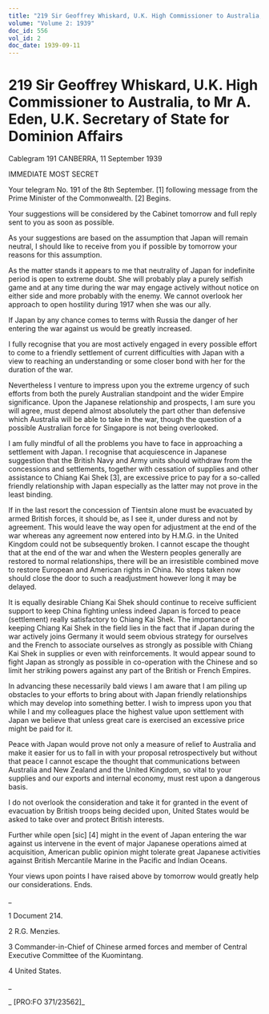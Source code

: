```yaml
---
title: "219 Sir Geoffrey Whiskard, U.K. High Commissioner to Australia, to Mr A. Eden, U.K. Secretary of State for Dominion Affairs"
volume: "Volume 2: 1939"
doc_id: 556
vol_id: 2
doc_date: 1939-09-11
---
```


# 219 Sir Geoffrey Whiskard, U.K. High Commissioner to Australia, to Mr A. Eden, U.K. Secretary of State for Dominion Affairs

Cablegram 191 CANBERRA, 11 September 1939

IMMEDIATE MOST SECRET

Your telegram No. 191 of the 8th September. [1] following message from the Prime Minister of the Commonwealth. [2] Begins.

Your suggestions will be considered by the Cabinet tomorrow and full reply sent to you as soon as possible.

As your suggestions are based on the assumption that Japan will remain neutral, I should like to receive from you if possible by tomorrow your reasons for this assumption.

As the matter stands it appears to me that neutrality of Japan for indefinite period is open to extreme doubt. She will probably play a purely selfish game and at any time during the war may engage actively without notice on either side and more probably with the enemy. We cannot overlook her approach to open hostility during 1917 when she was our ally.

If Japan by any chance comes to terms with Russia the danger of her entering the war against us would be greatly increased.

I fully recognise that you are most actively engaged in every possible effort to come to a friendly settlement of current difficulties with Japan with a view to reaching an understanding or some closer bond with her for the duration of the war.

Nevertheless I venture to impress upon you the extreme urgency of such efforts from both the purely Australian standpoint and the wider Empire significance. Upon the Japanese relationship and prospects, I am sure you will agree, must depend almost absolutely the part other than defensive which Australia will be able to take in the war, though the question of a possible Australian force for Singapore is not being overlooked.

I am fully mindful of all the problems you have to face in approaching a settlement with Japan. I recognise that acquiescence in Japanese suggestion that the British Navy and Army units should withdraw from the concessions and settlements, together with cessation of supplies and other assistance to Chiang Kai Shek [3], are excessive price to pay for a so-called friendly relationship with Japan especially as the latter may not prove in the least binding.

If in the last resort the concession of Tientsin alone must be evacuated by armed British forces, it should be, as I see it, under duress and not by agreement. This would leave the way open for adjustment at the end of the war whereas any agreement now entered into by H.M.G. in the United Kingdom could not be subsequently broken. I cannot escape the thought that at the end of the war and when the Western peoples generally are restored to normal relationships, there will be an irresistible combined move to restore European and American rights in China. No steps taken now should close the door to such a readjustment however long it may be delayed.

It is equally desirable Chiang Kai Shek should continue to receive sufficient support to keep China fighting unless indeed Japan is forced to peace (settlement) really satisfactory to Chiang Kai Shek. The importance of keeping Chiang Kai Shek in the field lies in the fact that if Japan during the war actively joins Germany it would seem obvious strategy for ourselves and the French to associate ourselves as strongly as possible with Chiang Kai Shek in supplies or even with reinforcements. It would appear sound to fight Japan as strongly as possible in co-operation with the Chinese and so limit her striking powers against any part of the British or French Empires.

In advancing these necessarily bald views I am aware that I am piling up obstacles to your efforts to bring about with Japan friendly relationships which may develop into something better. I wish to impress upon you that while I and my colleagues place the highest value upon settlement with Japan we believe that unless great care is exercised an excessive price might be paid for it.

Peace with Japan would prove not only a measure of relief to Australia and make it easier for us to fall in with your proposal retrospectively but without that peace I cannot escape the thought that communications between Australia and New Zealand and the United Kingdom, so vital to your supplies and our exports and internal economy, must rest upon a dangerous basis.

I do not overlook the consideration and take it for granted in the event of evacuation by British troops being decided upon, United States would be asked to take over and protect British interests.

Further while open [sic] [4] might in the event of Japan entering the war against us intervene in the event of major Japanese operations aimed at acquisition, American public opinion might tolerate great Japanese activities against British Mercantile Marine in the Pacific and Indian Oceans.

Your views upon points I have raised above by tomorrow would greatly help our considerations. Ends.

_

1 Document 214.

2 R.G. Menzies.

3 Commander-in-Chief of Chinese armed forces and member of Central Executive Committee of the Kuomintang.

4 United States.

_

_ [PRO:FO 371/23562]_
